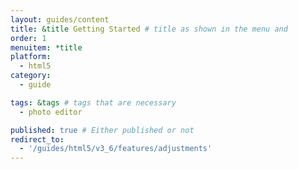 ```yaml
---
layout: guides/content
title: &title Getting Started # title as shown in the menu and 
order: 1
menuitem: *title
platform:
  - html5
category: 
  - guide

tags: &tags # tags that are necessary
  - photo editor 

published: true # Either published or not 
redirect_to:
  - '/guides/html5/v3_6/features/adjustments'
---
```

